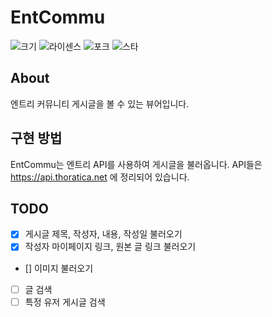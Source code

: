 # EntCommu
![크기](https://img.shields.io/github/repo-size/thoratica/EntCommu?label=%ED%81%AC%EA%B8%B0&style=flat-square)
![라이센스](https://img.shields.io/github/license/thoratica/EntTube?label=%EB%9D%BC%EC%9D%B4%EC%84%BC%EC%8A%A4&style=flat-square)
![포크](https://img.shields.io/github/forks/thoratica/EntCommu?label=%ED%8F%AC%ED%81%AC&style=flat-square)
![스타](https://img.shields.io/github/stars/thoratica/EntCommu?label=%EC%8A%A4%ED%83%80&style=flat-square)

## About
엔트리 커뮤니티 게시글을 볼 수 있는 뷰어입니다.

## 구현 방법
EntCommu는 엔트리 API를 사용하여 게시글을 불러옵니다.
API들은 https://api.thoratica.net 에 정리되어 있습니다.

## TODO

 - [x] 게시글 제목, 작성자, 내용, 작성일 불러오기
 - [x] 작성자 마이페이지 링크, 원본 글 링크 불러오기
 - [] 이미지 불러오기
 - [ ] 글 검색
 - [ ] 특정 유저 게시글 검색

